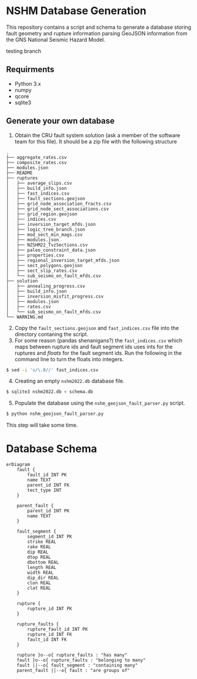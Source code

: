 # NSHM Database Generation

This repository contains a script and schema to generate a database storing fault geometry and rupture information parsing GeoJSON information from the GNS National Seismic Hazard Model.

testing branch

## Requirments 

- Python 3.x
- numpy
- qcore
- sqlite3

## Generate your own database
1. Obtain the CRU fault system solution (ask a member of the software team for this file). It should be a zip file with the following structure
```
.
├── aggregate_rates.csv
├── composite_rates.csv
├── modules.json
├── README
├── ruptures
│   ├── average_slips.csv
│   ├── build_info.json
│   ├── fast_indices.csv
│   ├── fault_sections.geojson
│   ├── grid_node_association_fracts.csv
│   ├── grid_node_sect_associations.csv
│   ├── grid_region.geojson
│   ├── indices.csv
│   ├── inversion_target_mfds.json
│   ├── logic_tree_branch.json
│   ├── mod_sect_min_mags.csv
│   ├── modules.json
│   ├── NZSHM22_TvzSections.csv
│   ├── paleo_constraint_data.json
│   ├── properties.csv
│   ├── regional_inversion_target_mfds.json
│   ├── sect_polygons.geojson
│   ├── sect_slip_rates.csv
│   └── sub_seismo_on_fault_mfds.csv
├── solution
│   ├── annealing_progress.csv
│   ├── build_info.json
│   ├── inversion_misfit_progress.csv
│   ├── modules.json
│   ├── rates.csv
│   └── sub_seismo_on_fault_mfds.csv
└── WARNING.md
```
2. Copy the `fault_sections.geojson` and `fast_indices.csv` file into the directory contaning the script.
3. For some reason (pandas shenanigans?) the `fast_indices.csv` which maps between rupture ids and fault segment ids uses ints for the ruptures and *floats* for the fault segment ids. Run the following in the command line to turn the floats into integers.
```bash
$ sed -i 's/\.0//' fast_indices.csv
```
4. Creating an empty `nshm2022.db` database file.
```bash
$ sqlite3 nshm2022.db < schema.db
```
5. Populate the database using the `nshm_geojson_fault_parser.py` script.
```bash
$ python nshm_geojson_fault_parser.py
```
This step will take some time.

# Database Schema
```mermaid
erDiagram
    fault {
        fault_id INT PK
        name TEXT
        parent_id INT FK
        tect_type INT
    }

    parent_fault {
        parent_id INT PK
        name TEXT
    }

    fault_segment {
        segment_id INT PK
        strike REAL
        rake REAL
        dip REAL
        dtop REAL
        dbottom REAL
        length REAL
        width REAL
        dip_dir REAL
        clon REAL
        clat REAL
    }

    rupture {
        rupture_id INT PK
    }

    rupture_faults {
        rupture_fault_id INT PK
        rupture_id INT FK
        fault_id INT FK
    }

    rupture }o--o{ rupture_faults : "has many"
    fault }o--o{ rupture_faults : "belonging to many"
    fault ||--o{ fault_segment : "containing many"
    parent_fault ||--o{ fault : "are groups of"
```
